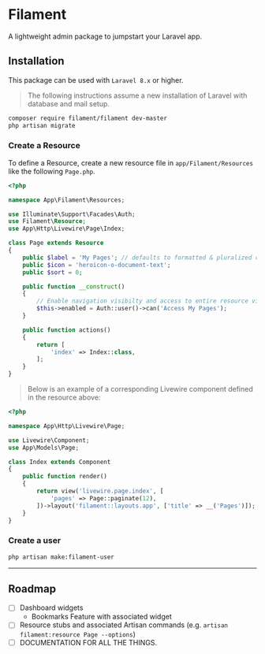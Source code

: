 # Filament

A lightweight admin package to jumpstart your Laravel app.

## Installation

This package can be used with `Laravel 8.x` or higher.

> The following instructions assume a new installation of Laravel with database and mail setup.

```bash
composer require filament/filament dev-master
php artisan migrate
```

### Create a Resource

To define a Resource, create a new resource file in `app/Filament/Resources` like the following `Page.php`.

```php
<?php

namespace App\Filament\Resources;

use Illuminate\Support\Facades\Auth;
use Filament\Resource;
use App\Http\Livewire\Page\Index;

class Page extends Resource
{
    public $label = 'My Pages'; // defaults to formatted & pluralized classname
    public $icon = 'heroicon-o-document-text';
    public $sort = 0;

    public function __construct()
    {
        // Enable navigation visibilty and access to entire resource via policy etc.
        $this->enabled = Auth::user()->can('Access My Pages');
    }

    public function actions()
    {
        return [
            'index' => Index::class,
        ];
    }
}
```

> Below is an example of a corresponding Livewire component defined in the resource above:

```php
<?php

namespace App\Http\Livewire\Page;

use Livewire\Component;
use App\Models\Page;

class Index extends Component
{
    public function render()
    {
        return view('livewire.page.index', [
            'pages' => Page::paginate(12),
        ])->layout('filament::layouts.app', ['title' => __('Pages')]);
    }
}
```

### Create a user

```bash
php artisan make:filament-user
```

---

## Roadmap

- [ ] Dashboard widgets
    - Bookmarks Feature with associated widget
- [ ] Resource stubs and associated Artisan commands (e.g. `artisan filament:resource Page --options`)
- [ ] DOCUMENTATION FOR ALL THE THINGS.
